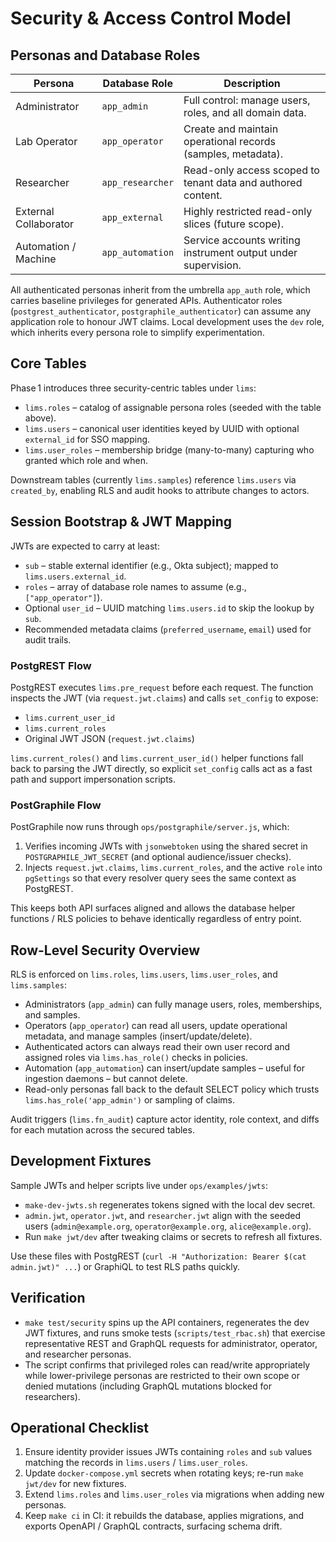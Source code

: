 # Security & Access Control Model

## Personas and Database Roles

| Persona              | Database Role     | Description                                                        |
| -------------------- | ----------------- | ------------------------------------------------------------------ |
| Administrator        | `app_admin`       | Full control: manage users, roles, and all domain data.            |
| Lab Operator         | `app_operator`    | Create and maintain operational records (samples, metadata).       |
| Researcher           | `app_researcher`  | Read-only access scoped to tenant data and authored content.       |
| External Collaborator| `app_external`    | Highly restricted read-only slices (future scope).                 |
| Automation / Machine | `app_automation`  | Service accounts writing instrument output under supervision.      |

All authenticated personas inherit from the umbrella `app_auth` role, which carries baseline privileges for generated APIs. Authenticator roles (`postgrest_authenticator`, `postgraphile_authenticator`) can assume any application role to honour JWT claims. Local development uses the `dev` role, which inherits every persona role to simplify experimentation.

## Core Tables

Phase 1 introduces three security-centric tables under `lims`:

- `lims.roles` – catalog of assignable persona roles (seeded with the table above).
- `lims.users` – canonical user identities keyed by UUID with optional `external_id` for SSO mapping.
- `lims.user_roles` – membership bridge (many-to-many) capturing who granted which role and when.

Downstream tables (currently `lims.samples`) reference `lims.users` via `created_by`, enabling RLS and audit hooks to attribute changes to actors.

## Session Bootstrap & JWT Mapping

JWTs are expected to carry at least:

- `sub` – stable external identifier (e.g., Okta subject); mapped to `lims.users.external_id`.
- `roles` – array of database role names to assume (e.g., `["app_operator"]`).
- Optional `user_id` – UUID matching `lims.users.id` to skip the lookup by `sub`.
- Recommended metadata claims (`preferred_username`, `email`) used for audit trails.

### PostgREST Flow

PostgREST executes `lims.pre_request` before each request. The function inspects the JWT (via `request.jwt.claims`) and calls `set_config` to expose:

- `lims.current_user_id`
- `lims.current_roles`
- Original JWT JSON (`request.jwt.claims`)

`lims.current_roles()` and `lims.current_user_id()` helper functions fall back to parsing the JWT directly, so explicit `set_config` calls act as a fast path and support impersonation scripts.

### PostGraphile Flow

PostGraphile now runs through `ops/postgraphile/server.js`, which:

1. Verifies incoming JWTs with `jsonwebtoken` using the shared secret in `POSTGRAPHILE_JWT_SECRET` (and optional audience/issuer checks).
2. Injects `request.jwt.claims`, `lims.current_roles`, and the active `role` into `pgSettings` so that every resolver query sees the same context as PostgREST.

This keeps both API surfaces aligned and allows the database helper functions / RLS policies to behave identically regardless of entry point.

## Row-Level Security Overview

RLS is enforced on `lims.roles`, `lims.users`, `lims.user_roles`, and `lims.samples`:

- Administrators (`app_admin`) can fully manage users, roles, memberships, and samples.
- Operators (`app_operator`) can read all users, update operational metadata, and manage samples (insert/update/delete).
- Authenticated actors can always read their own user record and assigned roles via `lims.has_role()` checks in policies.
- Automation (`app_automation`) can insert/update samples – useful for ingestion daemons – but cannot delete.
- Read-only personas fall back to the default SELECT policy which trusts `lims.has_role('app_admin')` or sampling of claims.

Audit triggers (`lims.fn_audit`) capture actor identity, role context, and diffs for each mutation across the secured tables.

## Development Fixtures

Sample JWTs and helper scripts live under `ops/examples/jwts`:

- `make-dev-jwts.sh` regenerates tokens signed with the local dev secret.
- `admin.jwt`, `operator.jwt`, and `researcher.jwt` align with the seeded users (`admin@example.org`, `operator@example.org`, `alice@example.org`).
- Run `make jwt/dev` after tweaking claims or secrets to refresh all fixtures.

Use these files with PostgREST (`curl -H "Authorization: Bearer $(cat admin.jwt)" ...`) or GraphiQL to test RLS paths quickly.

## Verification

- `make test/security` spins up the API containers, regenerates the dev JWT fixtures, and runs smoke tests (`scripts/test_rbac.sh`) that exercise representative REST and GraphQL requests for administrator, operator, and researcher personas.
- The script confirms that privileged roles can read/write appropriately while lower-privilege personas are restricted to their own scope or denied mutations (including GraphQL mutations blocked for researchers).

## Operational Checklist

1. Ensure identity provider issues JWTs containing `roles` and `sub` values matching the records in `lims.users` / `lims.user_roles`.
2. Update `docker-compose.yml` secrets when rotating keys; re-run `make jwt/dev` for new fixtures.
3. Extend `lims.roles` and `lims.user_roles` via migrations when adding new personas.
4. Keep `make ci` in CI: it rebuilds the database, applies migrations, and exports OpenAPI / GraphQL contracts, surfacing schema drift.
